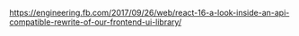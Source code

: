https://engineering.fb.com/2017/09/26/web/react-16-a-look-inside-an-api-compatible-rewrite-of-our-frontend-ui-library/

